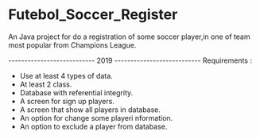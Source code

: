 # Futebol_Soccer_Register
 An Java project for do a registration of some soccer player,in one of team most popular from Champions League.

 --------------------------- 2019 ---------------------------
 Requirements :

 - Use at least 4 types of data.
 - At least 2 class.
 - Database with referential integrity.
 - A screen for sign up players.
 - A screen that show all players in database.
 - An option for change some playeri nformation.
 - An option to exclude a player from database.

